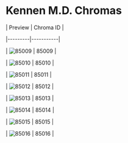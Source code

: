 # Kennen M.D. Chromas


| Preview | Chroma ID |

|---------|-----------|

| ![85009](https://raw.communitydragon.org/latest/plugins/rcp-be-lol-game-data/global/default/v1/champion-chroma-images/85/85009.png) | 85009 |

| ![85010](https://raw.communitydragon.org/latest/plugins/rcp-be-lol-game-data/global/default/v1/champion-chroma-images/85/85010.png) | 85010 |

| ![85011](https://raw.communitydragon.org/latest/plugins/rcp-be-lol-game-data/global/default/v1/champion-chroma-images/85/85011.png) | 85011 |

| ![85012](https://raw.communitydragon.org/latest/plugins/rcp-be-lol-game-data/global/default/v1/champion-chroma-images/85/85012.png) | 85012 |

| ![85013](https://raw.communitydragon.org/latest/plugins/rcp-be-lol-game-data/global/default/v1/champion-chroma-images/85/85013.png) | 85013 |

| ![85014](https://raw.communitydragon.org/latest/plugins/rcp-be-lol-game-data/global/default/v1/champion-chroma-images/85/85014.png) | 85014 |

| ![85015](https://raw.communitydragon.org/latest/plugins/rcp-be-lol-game-data/global/default/v1/champion-chroma-images/85/85015.png) | 85015 |

| ![85016](https://raw.communitydragon.org/latest/plugins/rcp-be-lol-game-data/global/default/v1/champion-chroma-images/85/85016.png) | 85016 |